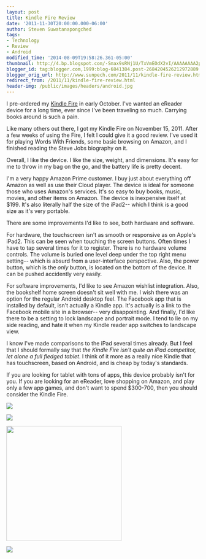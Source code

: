 ```yaml
---
layout: post
title: Kindle Fire Review
date: '2011-11-30T20:00:00.000-06:00'
author: Steven Suwatanapongched
tags:
- Technology
- Review
- Android
modified_time: '2014-08-09T19:58:26.361-05:00'
thumbnail: http://4.bp.blogspot.com/-Smax9sRNj1U/TxVmEOdX2vI/AAAAAAAA2pY/Tzn6F2dCbAE/s600/www-3.jpeg
blogger_id: tag:blogger.com,1999:blog-6841384.post-2684204526212972889
blogger_orig_url: http://www.sunpech.com/2011/11/kindle-fire-review.html
redirect_from: /2011/11/kindle-fire-review.html
header-img: /public/images/headers/android.jpg
---
```


I pre-ordered my <a href="http://www.amazon.com/gp/product/B0051VVOB2?ie=UTF8&amp;tag=sunpech-20&amp;linkCode=shr&amp;camp=213733&amp;creative=393177&amp;creativeASIN=B0051VVOB2&amp;ref_=amb_link_359054382_4">Kindle Fire</a> in early October. I've wanted an eReader device for a long time, ever since I've been traveling so much. Carrying books around is such a pain.

Like many others out there, I got my Kindle Fire on November 15, 2011. After a few weeks of using the Fire, I felt I could give it a good review. I've used it for playing Words With Friends, some basic browsing on Amazon, and I finished reading the Steve Jobs biography on it.

Overall, I like the device. I like the size, weight, and dimensions. It's easy for me to throw in my bag on the go, and the battery life is pretty decent.

I'm a very happy Amazon Prime customer. I buy just about everything off Amazon as well as use their Cloud player. The device is ideal for someone those who uses Amazon's services. It's so easy to buy books, music, movies, and other items on Amazon. The device is inexpensive itself at $199. It's also literally half the size of the iPad2-- which I think is a good size as it's very portable.

There are some improvements I'd like to see, both hardware and software.

For hardware, the touchscreen isn't as smooth or responsive as on Apple's iPad2. This can be seen when touching the screen buttons. Often times I have to tap several times for it to register. There is no hardware volume controls. The volume is buried one level deep under the top right menu setting-- which is absurd from a user-interface perspective. Also, the power button, which is the <em>only</em> button, is located on the bottom of the device. It can be pushed accidently very easily.

For software improvements, I'd like to see Amazon wishlist integration. Also, the bookshelf home screen doesn't sit well with me. I wish there was an option for the regular Android desktop feel. The Facebook app that is installed by default, isn't actually a Kindle app. It's actually is a link to the Facebook mobile site in a browser-- very disappointing. And finally, I'd like there to be a setting to lock landscape and portrait mode. I tend to lie on my side reading, and hate it when my Kindle reader app switches to landscape view.

I know I've made comparisons to the iPad several times already. But I feel that I should formally say that <em>the Kindle Fire isn't quite an iPad competitor, let alone a full fledged tablet</em>. I think of it more as a really nice Kindle that has touchscreen, based on Android, and is cheap by today's standards.

If you are looking for tablet with tons of apps, this device probably isn't for you. If you are looking for an eReader, love shopping on Amazon, and play only a few app games, and don't want to spend $300-700, then you should consider the Kindle Fire.

<a href="http://4.bp.blogspot.com/-Smax9sRNj1U/TxVmEOdX2vI/AAAAAAAA2pY/Tzn6F2dCbAE/s600/www-3.jpeg"><img   border="0" src="http://4.bp.blogspot.com/-Smax9sRNj1U/TxVmEOdX2vI/AAAAAAAA2pY/Tzn6F2dCbAE/s320/www-3.jpeg"  /></a>

<a href="http://1.bp.blogspot.com/-9YQejrnjuRM/TxVmFfgn9_I/AAAAAAAA2p4/K0FZPy4wgOk/s600/www.jpeg"><img   border="0" src="http://1.bp.blogspot.com/-9YQejrnjuRM/TxVmFfgn9_I/AAAAAAAA2p4/K0FZPy4wgOk/s320/www.jpeg"  /></a>

<a href="http://1.bp.blogspot.com/-cwo4oE2HmJ8/TxVmDntlcbI/AAAAAAAA2pI/ejBvq7Pcjv8/s600/www-1.jpeg"><img   border="0" src="http://1.bp.blogspot.com/-cwo4oE2HmJ8/TxVmDntlcbI/AAAAAAAA2pI/ejBvq7Pcjv8/s320/www-1.jpeg"  width="300" /></a>

<a href="http://1.bp.blogspot.com/-tEucXHdMemg/TxVmDyZ_kzI/AAAAAAAA2pQ/C5ImPwIrfdg/s600/www-2.jpeg"><img   border="0" src="http://1.bp.blogspot.com/-tEucXHdMemg/TxVmDyZ_kzI/AAAAAAAA2pQ/C5ImPwIrfdg/s320/www-2.jpeg"  /></a>
